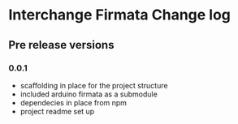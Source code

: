# Interchange Firmata Change log

## Pre release versions

### 0.0.1

* scaffolding in place for the project structure
* included arduino firmata as a submodule
* dependecies in place from npm
* project readme set up

